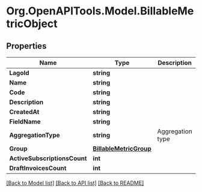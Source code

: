 
# Org.OpenAPITools.Model.BillableMetricObject

## Properties

Name | Type | Description | Notes
------------ | ------------- | ------------- | -------------
**LagoId** | **string** |  | [optional] 
**Name** | **string** |  | [optional] 
**Code** | **string** |  | [optional] 
**Description** | **string** |  | [optional] 
**CreatedAt** | **string** |  | [optional] 
**FieldName** | **string** |  | [optional] 
**AggregationType** | **string** | Aggregation type | [optional] 
**Group** | [**BillableMetricGroup**](BillableMetricGroup.md) |  | [optional] 
**ActiveSubscriptionsCount** | **int** |  | [optional] 
**DraftInvoicesCount** | **int** |  | [optional] 

[[Back to Model list]](../README.md#documentation-for-models)
[[Back to API list]](../README.md#documentation-for-api-endpoints)
[[Back to README]](../README.md)

